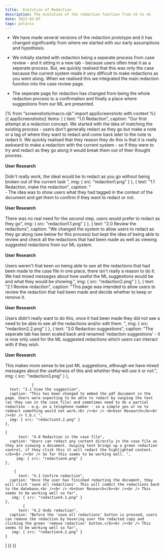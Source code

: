 ```yaml
---
title:  Evolution of Redaction
description: The evolution of the redaction function from v5 to v6
date: 2022-03-07
tags: polaris
---
```


* We have made several versions of the redaction prototype and it has changed significantly from where we started with our early assumptions and hypothesis.

* We initially started with redaction being a seperate process from case review - and it sitting in a new tab - because users often treat it as a seperate process. But, we quickly realised that this was only the case because the current system made it very difficult to make redactions as you went along. When we realised this we integrated the main redaction function into the case review page.
* The seperate page for redaction has changed from being the whole redaction process to a confirmation and finally a place where suggestions from our ML are presented.

<!-- ## User needs

<b>As a prosecuter </b>
I need to find a case<br />

<b>As a prosecuter </b>
I need to do the thing<br /> -->



{% from "screenshots/macro.njk" import appScreenshots with context %}
{{ appScreenshots({
  items: [
    {
      text: "1.0 Redaction",
       caption: "Our first attempt at a redaction concept. We started with the idea of matching the existing process - users don't generally redact as they go but make a note or a tag of where they want to redact and come back later to the note to redact it. We quickly realised that they reason they do this is that it is really awkward to make a redaction with the current system - so if they were to try and redact as they go along it would  break them out of their thought process. <br /><br /> <b>User Research</b><br /><br />Didn't really work, the ideal would be to redact as you go without being broken out of the current task ",
       img: { src: "redaction1.png" }
    }, 
    {
      text: "1.1 Redaction, make the redaction",
       caption: "<br/>- The idea was to show users what they had tagged in the context of the document and get them to confirm if they want to redact or not.
  <br /><br /> <b>User Research</b><br /><br />There was no real need for the second step, users would prefer to redact as they go",
       img: { src: "redaction1.1.png" }
    }, 
    {
      text: "2.0 Review the redactions",
        caption: "We changed the system to allow users to redact as they go along (see below for this process) but kept the idea of being able to review and check all the redactions that had been made as well as viewing suggested redactions from our ML system.<br /><br /> <b>User Research</b><br /><br />Users weren't that keen on being able to see all the redactions that had been made to the case file in one place, there isn't really a reason to do it. We had mixed messages about how useful the ML suggestions would be and what they would be showing.",
        img: { src: "redaction2.png" }
    },
        {
      text: "2.1 Review redaction",
       caption: "This page was intended to allow users to review the redaction that had been made and decide whether to keep or remove it.<br /><br /> <b>User Research</b><br /><br />Users didn't really want to do this, once it had been made they did not see a need to be able to see all the redactions and/or edit them.
        ",
        img: { src: "redaction2.2.png" }
    },
            {
      text: "3.0 Redaction suggestions",
       caption: "The seperate tab has been scaled back and renamed 'redaction suggestions' - it is now only used for the ML suggested redactions which users can interact with if they wish.<br /><br /> <b>User Research</b><br /><br />This makes more sense to be just ML suggestions, although we have mixed messages about the usefulness of this and whether they will use it or not.",
        img: { src: "redaction3.png" }
    },
    
                {
      text: "3.1 View the suggestion",
      caption: "This has been changed to embed the pdf document in the page. Users were expecting to be able to redact by swiping the text (as they can in the case file) and sometimes need to do a partial redaction - e.g. on a telephone number - so a simple yes or no to redeact something would not work.<br /><br /> <b>User Research</b><br /><br /> t.b.c ",
      img: { src: "redaction3.2.png" }
    },
     
    {
          text: "4.0 Redaction in the case file",
      caption: "Users can redact any content directly in the case file as they are viewing a document. Swiping text brings up a green redaction control, if they click this it will redact the highlighted content.</b><br /><br /> So far this seems to be working well. ",
         img: { src: "redaction4.png" }
    },
  
        {
          text: "4.1 Confirm redaction",
      caption: "Once the user has finished redacting the document, they will click 'save all redactions'. This will commit the redactions back to the datebase.<br /><br /> <b>User Research</b><br /><br /> This seems to be working well so far",
       img: { src: "redaction4.1.png" }
    },
            {
          text: "4.2 Undo redaction",
      caption: "Before the 'save all redactions' button is pressed, users can remove the redaction by hovering over the redacted copy and clicking the green 'remove redaction' button.</b><br /><br /> This seems to be working well so far",
       img: { src: "redaction4.2.png" }
    }

  ]
}) }}



<!-- ## User research -->